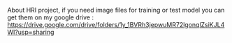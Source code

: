 About HRI project, if you need image files for training or test model you can get them on my google drive : https://drive.google.com/drive/folders/1y_1BVRh3jepwuMR72lgonqlZsiKJL4Wl?usp=sharing
